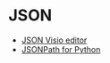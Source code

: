 # JSON

- [JSON Visio editor](https://jsonvisio.com/editor)
- [JSONPath for Python](https://github.com/h2non/jsonpath-ng)

